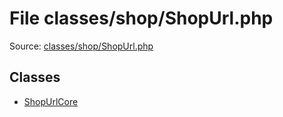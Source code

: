 File classes/shop/ShopUrl.php
=========

Source: [classes/shop/ShopUrl.php](https://github.com/PrestaShop/PrestaShop/blob/1.5.0.9/classes/shop/ShopUrl.php)


Classes
-------

* [ShopUrlCore](class.ShopUrlCore.md)

